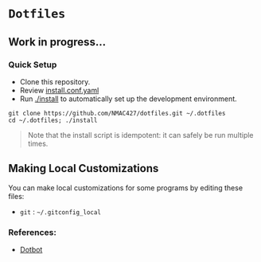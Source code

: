# `Dotfiles`

## Work in progress...

### Quick Setup

- Clone this repository.
- Review [install.conf.yaml](../install.conf.yaml)
- Run [./install](../install) to automatically set up the development environment.

```shell
git clone https://github.com/NMAC427/dotfiles.git ~/.dotfiles
cd ~/.dotfiles; ./install
```

> Note that the install script is idempotent: it can safely be run multiple times.

## Making Local Customizations

You can make local customizations for some programs by editing these files:

* `git` : `~/.gitconfig_local`

### References:
- [Dotbot](../dotbot)
